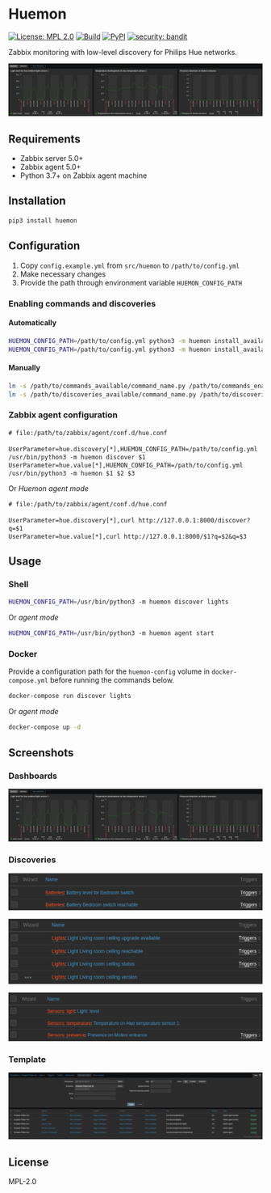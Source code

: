 # Huemon

[![License: MPL 2.0](https://img.shields.io/badge/License-MPL%202.0-brightgreen.svg)](https://opensource.org/licenses/MPL-2.0)
[![Build](https://github.com/edeckers/huemon/actions/workflows/test.yml/badge.svg)](https://github.com/edeckers/huemon/actions/workflows/test.yml)
[![PyPI](https://img.shields.io/pypi/v/huemon.svg?maxAge=3600)](https://pypi.org/project/huemon)
[![security: bandit](https://img.shields.io/badge/security-bandit-yellow.svg)](https://github.com/PyCQA/bandit)

Zabbix monitoring with low-level discovery for Philips Hue networks.

![Dashboard: sensors](https://raw.githubusercontent.com/edeckers/huemon/develop/docs/assets/dashboard-sensors.png?raw=true "Dashboard: sensors")

## Requirements

- Zabbix server 5.0+
- Zabbix agent 5.0+
- Python 3.7+ on Zabbix agent machine

## Installation

```bash
pip3 install huemon
```

## Configuration

1. Copy `config.example.yml` from `src/huemon` to `/path/to/config.yml`
2. Make necessary changes
3. Provide the path through environment variable `HUEMON_CONFIG_PATH`

### Enabling commands and discoveries

#### Automatically

```bash
HUEMON_CONFIG_PATH=/path/to/config.yml python3 -m huemon install_available commands
HUEMON_CONFIG_PATH=/path/to/config.yml python3 -m huemon install_available discoveries
```

#### Manually

```bash
ln -s /path/to/commands_available/command_name.py /path/to/commands_enabled/command_name.py
ln -s /path/to/discoveries_available/command_name.py /path/to/discoveries_enabled/command_name.py
```

### Zabbix agent configuration

```
# file:/path/to/zabbix/agent/conf.d/hue.conf

UserParameter=hue.discovery[*],HUEMON_CONFIG_PATH=/path/to/config.yml /usr/bin/python3 -m huemon discover $1
UserParameter=hue.value[*],HUEMON_CONFIG_PATH=/path/to/config.yml /usr/bin/python3 -m huemon $1 $2 $3
```

Or _Huemon agent mode_

```
# file:/path/to/zabbix/agent/conf.d/hue.conf

UserParameter=hue.discovery[*],curl http://127.0.0.1:8000/discover?q=$1
UserParameter=hue.value[*],curl http://127.0.0.1:8000/$1?q=$2&q=$3
```

## Usage

### Shell

```bash
HUEMON_CONFIG_PATH=/usr/bin/python3 -m huemon discover lights
```

Or _agent mode_

```bash
HUEMON_CONFIG_PATH=/usr/bin/python3 -m huemon agent start
```

### Docker

Provide a configuration path for the `huemon-config` volume in `docker-compose.yml` before running the commands below.

```bash
docker-compose run discover lights
```

Or _agent mode_

```bash
docker-compose up -d
```

## Screenshots

### Dashboards
![Dashboard: sensors](https://raw.githubusercontent.com/edeckers/huemon/develop/docs/assets/dashboard-sensors.png?raw=true "Dashboard: sensors")

### Discoveries

![Discoveries: batteries](https://raw.githubusercontent.com/edeckers/huemon/develop/docs/assets/discoveries-batteries.png?raw=true "Discoveries: batteries")

![Discoveries: lights](https://raw.githubusercontent.com/edeckers/huemon/develop/docs/assets/discoveries-lights.png?raw=true "Discoveries: lights")

![Discoveries: sensors](https://raw.githubusercontent.com/edeckers/huemon/develop/docs/assets/discoveries-sensors.png?raw=true "Discoveries: sensors")

### Template

![Template](https://raw.githubusercontent.com/edeckers/huemon/develop/docs/assets/template-discoveries.png?raw=true "Template")


## License

MPL-2.0
